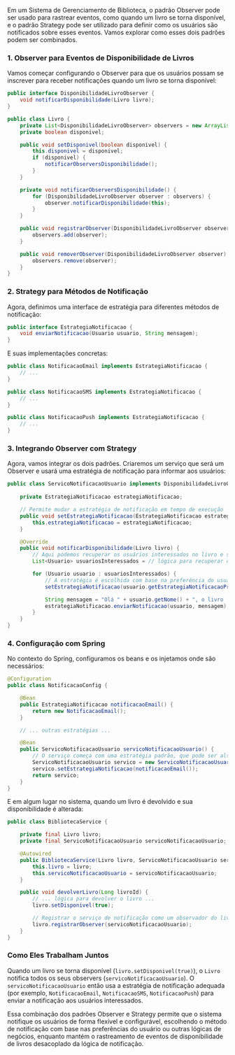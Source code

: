 Em um Sistema de Gerenciamento de Biblioteca, o padrão Observer pode ser usado para rastrear eventos, como quando um livro se torna disponível, e o padrão Strategy pode ser utilizado para definir como os usuários são notificados sobre esses eventos. Vamos explorar como esses dois padrões podem ser combinados.

### 1. Observer para Eventos de Disponibilidade de Livros

Vamos começar configurando o Observer para que os usuários possam se inscrever para receber notificações quando um livro se torna disponível:

```java
public interface DisponibilidadeLivroObserver {
    void notificarDisponibilidade(Livro livro);
}

public class Livro {
    private List<DisponibilidadeLivroObserver> observers = new ArrayList<>();
    private boolean disponivel;

    public void setDisponivel(boolean disponivel) {
        this.disponivel = disponivel;
        if (disponivel) {
            notificarObserversDisponibilidade();
        }
    }

    private void notificarObserversDisponibilidade() {
        for (DisponibilidadeLivroObserver observer : observers) {
            observer.notificarDisponibilidade(this);
        }
    }

    public void registrarObserver(DisponibilidadeLivroObserver observer) {
        observers.add(observer);
    }

    public void removerObserver(DisponibilidadeLivroObserver observer) {
        observers.remove(observer);
    }
}
```

### 2. Strategy para Métodos de Notificação

Agora, definimos uma interface de estratégia para diferentes métodos de notificação:

```java
public interface EstrategiaNotificacao {
    void enviarNotificacao(Usuario usuario, String mensagem);
}
```

E suas implementações concretas:

```java
public class NotificacaoEmail implements EstrategiaNotificacao {
    // ...
}

public class NotificacaoSMS implements EstrategiaNotificacao {
    // ...
}

public class NotificacaoPush implements EstrategiaNotificacao {
    // ...
}
```

### 3. Integrando Observer com Strategy

Agora, vamos integrar os dois padrões. Criaremos um serviço que será um Observer e usará uma estratégia de notificação para informar aos usuários:

```java
public class ServicoNotificacaoUsuario implements DisponibilidadeLivroObserver {
    
    private EstrategiaNotificacao estrategiaNotificacao;

    // Permite mudar a estratégia de notificação em tempo de execução
    public void setEstrategiaNotificacao(EstrategiaNotificacao estrategiaNotificacao) {
        this.estrategiaNotificacao = estrategiaNotificacao;
    }

    @Override
    public void notificarDisponibilidade(Livro livro) {
        // Aqui podemos recuperar os usuários interessados no livro e suas preferências de notificação
        List<Usuario> usuariosInteressados = // lógica para recuperar os usuários

        for (Usuario usuario : usuariosInteressados) {
            // A estratégia é escolhida com base na preferência do usuário
            setEstrategiaNotificacao(usuario.getEstrategiaNotificacaoPreferida());

            String mensagem = "Olá " + usuario.getNome() + ", o livro '" + livro.getTitulo() + "' está agora disponível.";
            estrategiaNotificacao.enviarNotificacao(usuario, mensagem);
        }
    }
}
```

### 4. Configuração com Spring

No contexto do Spring, configuramos os beans e os injetamos onde são necessários:

```java
@Configuration
public class NotificacaoConfig {

    @Bean
    public EstrategiaNotificacao notificacaoEmail() {
        return new NotificacaoEmail();
    }

    // ... outras estratégias ...

    @Bean
    public ServicoNotificacaoUsuario servicoNotificacaoUsuario() {
        // O serviço começa com uma estratégia padrão, que pode ser alterada dinamicamente
        ServicoNotificacaoUsuario servico = new ServicoNotificacaoUsuario();
        servico.setEstrategiaNotificacao(notificacaoEmail());
        return servico;
    }
}
```

E em algum lugar no sistema, quando um livro é devolvido e sua disponibilidade é alterada:

```java
public class BibliotecaService {

    private final Livro livro;
    private final ServicoNotificacaoUsuario servicoNotificacaoUsuario;

    @Autowired
    public BibliotecaService(Livro livro, ServicoNotificacaoUsuario servicoNotificacaoUsuario) {
        this.livro = livro;
        this.servicoNotificacaoUsuario = servicoNotificacaoUsuario;
    }

    public void devolverLivro(Long livroId) {
        // ... lógica para devolver o livro ...
        livro.setDisponivel(true);

        // Registrar o serviço de notificação como um observador do livro
        livro.registrarObserver(servicoNotificacaoUsuario);
    }
}
```

### Como Eles Trabalham Juntos

Quando um livro se torna disponível (`livro.setDisponivel(true)`), o `Livro` notifica todos os seus observers (`servicoNotificacaoUsuario`). O `servicoNotificacaoUsuario` então usa a estratégia de notificação adequada (por exemplo, `NotificacaoEmail`, `NotificacaoSMS`, `NotificacaoPush`) para enviar a notificação aos usuários interessados.

Essa combinação dos padrões Observer e Strategy permite que o sistema notifique os usuários de forma flexível e configurável, escolhendo o método de notificação com base nas preferências do usuário ou outras lógicas de negócios, enquanto mantém o rastreamento de eventos de disponibilidade de livros desacoplado da lógica de notificação.